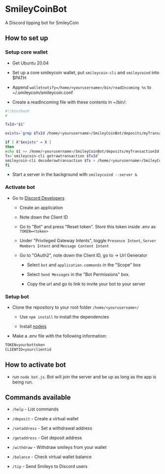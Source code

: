 # SmileyCoinBot
A Discord tipping bot for SmileyCoin

## How to set up

### Setup core wallet

- Get Ubuntu 20.04

- Set up a core smileycoin wallet, put `smileycoin-cli` and `smileycoind` into $PATH

- Append `walletnotify=/home/<yourusername>/bin/readIncoming %s` to ~/.smileycoin/smileycoin.conf

- Create a readIncoming file with these contents in ~/bin/:

```bash
#!/bin/bash
#

TxId="$1"

exists=`grep $TxId /home/<yourusername>/SmileyCoinBot/deposits/myTransactionId`

if [ X"$exists" = X ]
then
echo $1 >> /home/<yourusername>/SmileyCoinBot/deposits/myTransactionId
Tx=`smileycoin-cli getrawtransaction $TxId`
smileycoin-cli decoderawtransaction $Tx > /home/<yourusername>/SmileyCoinBot/deposits/myTransaction.$$
fi
```

- Start a server in the background with `smileycoind --server &`

### Activate bot

- Go to [Discord Developers](https://discord.com/developers/applications/)
  
  - Create an application
  
  - Note down the Client ID
  
  - Go to "Bot" and press "Reset token". Store this token inside .env as `TOKEN=<token>`
  
  - Under "Privileged Gateway Intents", toggle `Presence Intent`, `Server Members Intent` and `Message Content Intent`
  
  - Go to "OAuth2", note down the Client ID, go to -> Url Generator

    - Select `bot` and `application.commands` in the "Scope" box 
    
    - Select `Send Messages` in the "Bot Permissions" box. 
    
    - Copy the url and go to link to invite your bot to your server
    

### Setup bot

- Clone the repository to your root folder `/home/<yourusername>/`

  - Use `npm install` to install the dependencies
  
  - Install [nodejs](https://nodejs.org/en/)

- Make a .env file with the following information:
```xml
TOKEN=yourbottoken
CLIENTID=yourclientid
``` 
    
## How to activate bot

- run `node bot.js`. Bot will join the server and be up as long as the app is being run.

## Commands available

- `/help` - List commands

- `/deposit` - Create a virtual wallet

- `/setaddress` - Set a withdrawal address

- `/getaddress` - Get deposit address

- `/withdraw` - Withdraw smileys from your wallet

- `/balance` - Check virtual wallet balance

- `/tip` - Send Smileys to Discord users
